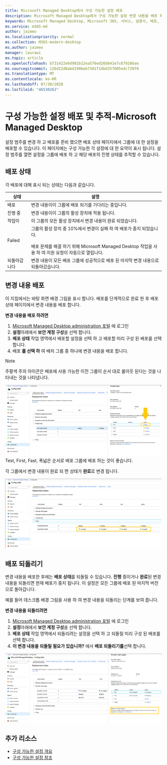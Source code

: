 ```yaml
---
title: Microsoft Managed Desktop에서 구성 가능한 설정 배포
description: Microsoft Managed Desktop에서 구성 가능한 설정 변경 내용을 배포 하 고 추적 합니다.
keywords: Microsoft Managed Desktop, Microsoft 365, 서비스, 설명서, 배포, 단계적 배포, 구성 가능한 설정
ms.service: m365-md
author: jaimeo
ms.localizationpriority: normal
ms.collection: M365-modern-desktop
ms.author: jaimeo
manager: laurawi
ms.topic: article
ms.openlocfilehash: b731422e6d981b12ea576ed26b841e7c679266ae
ms.sourcegitcommit: 126d22d8abd190beb7101f14bd357005e4c729f0
ms.translationtype: MT
ms.contentlocale: ko-KR
ms.lasthandoff: 07/30/2020
ms.locfileid: "46530262"
---
```

# <a name="deploy-and-track-configurable-settings---microsoft-managed-desktop"></a>구성 가능한 설정 배포 및 추적-Microsoft Managed Desktop

설정 범주를 변경 하 고 배포를 준비 했으면 배포 상태 페이지에서 그룹에 대 한 설정을 배포할 수 있습니다. 이 페이지에는 구성 가능한 각 설정에 대 한 요약이 표시 됩니다. 설정 범주를 열면 설정을 그룹에 배포 하 고 해당 배포의 진행 상태를 추적할 수 있습니다.

## <a name="deployment-statuses"></a>배포 상태 

각 배포에 대해 표시 되는 상태는 다음과 같습니다.

상태  | 설명 
--- | --- 
배포 | 변경 내용이이 그룹에 배포 되기를 기다리는 중입니다.
진행 중 | 변경 내용이이 그룹의 활성 장치에 적용 됩니다. 
작업이 | 이 그룹의 모든 활성 장치에서 변경 내용이 완료 되었습니다. 
Failed | 그룹의 활성 장치 중 10%에서 변경이 실패 하 여 배포가 중지 되었습니다.<br><br> 배포 문제를 해결 하기 위해 Microsoft Managed Desktop 작업을 사용 하 여 지원 요청이 자동으로 열립니다. 
되돌아갑니다 | 변경 내용이 모든 배포 그룹에 성공적으로 배포 된 마지막 변경 내용으로 되돌아갔습니다.

## <a name="deploy-changes"></a>변경 내용 배포

이 지침에서는 바탕 화면 배경 그림을 표시 합니다. 배포를 단계적으로 완료 한 후 배포 상태 페이지에서 변경 내용을 배포 합니다. 

**변경 내용을 배포 하려면**

1. [Microsoft Managed Desktop administration 포털](https://aka.ms/mwaasportal) 에 로그인
2. **설정**아래에서 **보안 계정 구성**을 선택 합니다.
3. **배포 상태** 작업 영역에서 배포할 설정을 선택 하 고 배포할 미리 구성 된 배포를 선택 합니다.
4. 배포 **를 선택 하** 여 배치 그룹 중 하나에 변경 내용을 배포 합니다.

> [!NOTE] 
> 주황색 주의 아이콘은 배포에 사용 가능한 이전 그룹이 순서 대로 롤아웃 된다는 것을 나타내는 것을 나타냅니다. 

![배포 상태 작업 영역입니다. 오른쪽의 신뢰할 수 있는 사이트 창입니다. 배포 그룹 섹션에는 배포 그룹, 장치 및 상태의 세 가지 열이 있습니다. 상태 열에서 "배포"가 강조 표시 됩니다.](../../media/1deployedit.png)
Test, First, Fast, 폭넓은 순서로 배포 그룹에 배포 하는 것이 좋습니다. 

각 그룹에서 변경 내용이 완료 되 면 상태가 **완료**로 변경 됩니다.

![업데이트, 버전, 테스트, 처음, 빠르게, 광범위 한 열이 포함 된 배포 상태 작업 영역입니다. 프록시 행이 확장 되어 4 개의 각 배포 그룹에서 "complete"로 플래그가 지정 된 날짜를 표시 합니다.](../../media/2completeedit.png)

## <a name="revert-deployment"></a>배포 되돌리기

변경 내용을 배포한 후에는 **배포 상태**를 되돌릴 수 있습니다. **진행** 중이거나 **완료**된 변경 내용을 되돌리면 현재 배포가 중지 됩니다. 이 설정은 모든 그룹에 배포 된 마지막 버전으로 돌아갑니다. 

예를 들어 데스크톱 배경 그림을 사용 하 여 변경 내용을 되돌리는 단계를 보여 줍니다. 

**변경 내용을 되돌리려면**
1. [Microsoft Managed Desktop administration 포털](https://aka.ms/mwaasportal) 에 로그인
2. **설정**아래에서 **보안 계정 구성**을 선택 합니다.
3. **배포 상태** 작업 영역에서 되돌리려는 설정을 선택 하 고 되돌릴 미리 구성 된 배포를 선택 합니다.
4. **이 변경 내용을 되돌릴 필요가 있습니까?** 에서 **배포 되돌리기를**선택 합니다.

![배포 상태 작업 영역입니다. 브라우저 시작 페이지를 선택 하 고, 제출 된 변경 내용과 해당 상태에 대 한 데이터를 오른쪽의 창에서 엽니다. 맨 아래에는 "배포 되돌리기"를 선택할 수 있는 "이 변경 내용을 되돌릴 필요가 없습니다." 영역이 있습니다.](../../media/3revert.png) 

## <a name="additional-resources"></a>추가 리소스
- [구성 가능한 설정 개요](config-setting-overview.md)
- [구성 가능한 설정 참조](config-setting-ref.md) 
